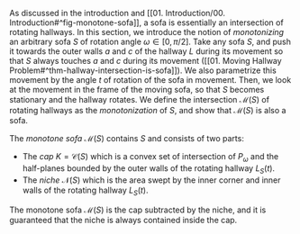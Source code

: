 As discussed in the introduction and [[01. Introduction/00. Introduction#^fig-monotone-sofa]], a sofa is essentially an intersection of rotating hallways. In this section, we introduce the notion of _monotonizing_ an arbitrary sofa $S$ of rotation angle $\omega \in [0, \pi/2]$. Take any sofa $S$, and push it towards the outer walls $a$ and $c$ of the hallway $L$ during its movement so that $S$ always touches $a$ and $c$ during its movement ([[01. Moving Hallway Problem#^thm-hallway-intersection-is-sofa]]). We also parametrize this movement by the angle $t$ of rotation of the sofa in movement. Then, we look at the movement in the frame of the moving sofa, so that $S$ becomes stationary and the hallway rotates. We define the intersection $\mathcal{M}(S)$ of rotating hallways as the _monotonization_ of $S$, and show that $\mathcal{M}(S)$ is also a sofa. 

The _monotone sofa_ $\mathcal{M}(S)$ contains $S$ and consists of two parts:

- The _cap_ $K = \mathcal{C}(S)$ which is a convex set of intersection of $P_\omega$ and the half-planes bounded by the outer walls of the rotating hallway $L_S(t)$. 
- The _niche_ $\mathcal{N}(S)$ which is the area swept by the inner corner and inner walls of the rotating hallway $L_S(t)$.

The monotone sofa $\mathcal{M}(S)$ is the cap subtracted by the niche, and it is guaranteed that the niche is always contained inside the cap. 